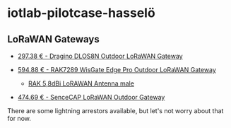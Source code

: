 # iotlab-pilotcase-hasselö

## LoRaWAN Gateways

- [297.38 € - Dragino DLOS8N Outdoor LoRaWAN Gateway](https://iot-shop.de/en/shop/dragino-dlos8n-outdoor-lorawan-gateway-5841?category=7&search=LoRaWAN+Gateway#attr=17051,20022,6145,20023,14699)

- [594.88 € - RAK7289 WisGate Edge Pro Outdoor LoRaWAN Gateway](https://iot-shop.de/en/shop/rak7289-wisgate-edge-pro-outdoor-lorawan-gateway-6007?page=2&category=7&search=LoRaWAN+Gateway#attr=20575,20576,20573,20577,23509,18825,18826,18827,23511,20574)

  - [RAK 5,8dBi LoRAWAN Antenna male](https://iot-shop.de/en/shop/rak-925049-rak-5-8dbi-lorawan-antenna-male-6021#attr=19868,19869,14861)

- [474.69 € - SenceCAP LoRaWAN Outdoor Gateway](https://iot-shop.de/en/shop/see-102991154-sencecap-lorawan-outdoor-gateway-6639?page=2&category=7&search=LoRaWAN+Gateway#attr=22964,23106,23107,22956,11207,22954,22963,22961,22962,22957,22958,22959,22960,22955)

There are some lightning arrestors available, but let's not worry about that for now.
